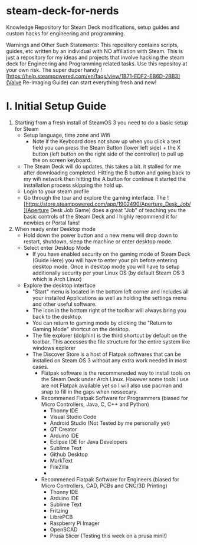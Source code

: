 # steam-deck-for-nerds
Knowledge Repository for Steam Deck modifications, setup guides and custom hacks for engineering and programming.

Warnings and Other Such Statements:
This repository contains scripts, guides, etc written by an individual with NO affiliation with Steam. This is just a repository for my ideas and projects that involve hacking the steam deck for Engineering and Programming related tasks. Use this repositoy at your own risk. The super duper handy ![https://help.steampowered.com/en/faqs/view/1B71-EDF2-EB6D-2BB3](Valve Re-Imaging Guide) can start everything fresh and new!

# I. Initial Setup Guide
1. Starting from a fresh install of SteamOS 3 you need to do a basic setup for Steam
    - Setup language, time zone and Wifi
        - Note if the Keyboard does not show up when you click a text field you can press the Steam Button (lower left side) + the X button (left button on the right side of the controller) to pull up the on screen keyboard.
    - The Steam Deck will do updates, this takes a bit. it stalled for me after downloading completed. Hitting the B button and going back to my wifi network then hitting the A button for continue it started the installation process skipping the hold up.
    - Login to your steam profile
    - Go through the tour and explore the gaming interface. The ![https://store.steampowered.com/app/1902490/Aperture_Desk_Job/](Aperture Desk Job Game) does a great "Job" of teaching you the basic controls of the Steam Deck and I highly recommend it for newbies or Portal fans!
2. When ready enter Desktop mode
    - Hold down the power button and a new menu will drop down to restart, shutdown, sleep the machine or enter desktop mode.
    - Select enter Desktop Mode
        - If you have enabled security on the gaming mode of Steam Deck (Guide Here) you will have to enter your pin before entering desktop mode. Once in desktop mode you will have to setup additionally security per your Linux OS (by default Steam OS 3 which is Arch Linux)
    - Explore the desktop interface
        - "Start" menu is located in the bottom left corner and includes all your installed Applications as well as holding the settings menu and other useful software.
        - The icon in the bottom right of the toolbar will always bring you back to the desktop.
        - You can return to gaming mode by clicking the "Return to Gaming Mode" shortcut on the desktop.
        - The file explorer (dolphin) is the third shortcut by default on the toolbar. This accesses the file structure for the entire system like windows explorer
        - The Discover Store is a host of Flatpak softwares that can be installed on Steam OS 3 without any extra work needed in most cases.
            - Flatpak software is the recommeneded way to install tools on the Steam Deck under Arch Linux. However some tools I use are not Flatpak available yet so I will also use pacman and snap to fill in the gaps when nessecary.
            - Recommened Flatpak Software for Programmers (biased for Micro Controllers, Java, C, C++ and Python)
                - Thonny IDE
                - Visual Studio Code
                - Android Studio (Not Tested by me personally yet)
                - QT Creator
                - Arduino IDE
                - Eclipse IDE for Java Developers
                - Sublime Text
                - Github Desktop
                - MarkText
                - FileZilla
                - 
            - Recommened Flatpak Software for Engineers (biased for Micro Controllers, CAD, PCBs and CNC/3D Printing)
                - Thonny IDE
                - Arduino IDE
                - Sublime Text
                - Fritzing
                - LibrePCB
                - Raspberry Pi Imager
                - OpenSCAD
                - Prusa Slicer (Testing this week on a prusa mini!)
